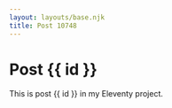 ```yaml
---
layout: layouts/base.njk
title: Post 10748
---
```


# Post {{ id }}

This is post {{ id }} in my Eleventy project.
